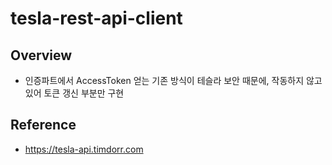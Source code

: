 # tesla-rest-api-client

## Overview
- 인증파트에서 AccessToken 얻는 기존 방식이 테슬라 보안 때문에, 작동하지 않고 있어 토큰 갱신 부분만 구현


## Reference
- https://tesla-api.timdorr.com
